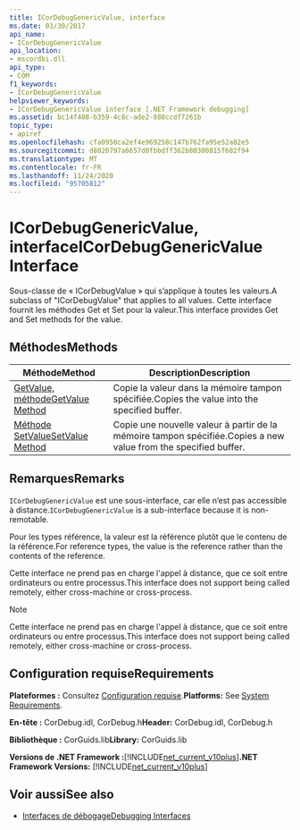 ```yaml
---
title: ICorDebugGenericValue, interface
ms.date: 03/30/2017
api_name:
- ICorDebugGenericValue
api_location:
- mscordbi.dll
api_type:
- COM
f1_keywords:
- ICorDebugGenericValue
helpviewer_keywords:
- ICorDebugGenericValue interface [.NET Framework debugging]
ms.assetid: bc14f408-b359-4c8c-ade2-888ccdf7261b
topic_type:
- apiref
ms.openlocfilehash: cfa0950ca2ef4e969258c147b762fa95e52a82e5
ms.sourcegitcommit: d8020797a6657d0fbbdff362b80300815f682f94
ms.translationtype: MT
ms.contentlocale: fr-FR
ms.lasthandoff: 11/24/2020
ms.locfileid: "95705812"
---
```

# <a name="icordebuggenericvalue-interface"></a><span data-ttu-id="7e227-102">ICorDebugGenericValue, interface</span><span class="sxs-lookup"><span data-stu-id="7e227-102">ICorDebugGenericValue Interface</span></span>

<span data-ttu-id="7e227-103">Sous-classe de « ICorDebugValue » qui s’applique à toutes les valeurs.</span><span class="sxs-lookup"><span data-stu-id="7e227-103">A subclass of "ICorDebugValue" that applies to all values.</span></span> <span data-ttu-id="7e227-104">Cette interface fournit les méthodes Get et Set pour la valeur.</span><span class="sxs-lookup"><span data-stu-id="7e227-104">This interface provides Get and Set methods for the value.</span></span>  
  
## <a name="methods"></a><span data-ttu-id="7e227-105">Méthodes</span><span class="sxs-lookup"><span data-stu-id="7e227-105">Methods</span></span>  
  
|<span data-ttu-id="7e227-106">Méthode</span><span class="sxs-lookup"><span data-stu-id="7e227-106">Method</span></span>|<span data-ttu-id="7e227-107">Description</span><span class="sxs-lookup"><span data-stu-id="7e227-107">Description</span></span>|  
|------------|-----------------|  
|[<span data-ttu-id="7e227-108">GetValue, méthode</span><span class="sxs-lookup"><span data-stu-id="7e227-108">GetValue Method</span></span>](icordebuggenericvalue-getvalue-method.md)|<span data-ttu-id="7e227-109">Copie la valeur dans la mémoire tampon spécifiée.</span><span class="sxs-lookup"><span data-stu-id="7e227-109">Copies the value into the specified buffer.</span></span>|  
|[<span data-ttu-id="7e227-110">Méthode SetValue</span><span class="sxs-lookup"><span data-stu-id="7e227-110">SetValue Method</span></span>](icordebuggenericvalue-setvalue-method.md)|<span data-ttu-id="7e227-111">Copie une nouvelle valeur à partir de la mémoire tampon spécifiée.</span><span class="sxs-lookup"><span data-stu-id="7e227-111">Copies a new value from the specified buffer.</span></span>|  
  
## <a name="remarks"></a><span data-ttu-id="7e227-112">Remarques</span><span class="sxs-lookup"><span data-stu-id="7e227-112">Remarks</span></span>  

 <span data-ttu-id="7e227-113">`ICorDebugGenericValue` est une sous-interface, car elle n’est pas accessible à distance.</span><span class="sxs-lookup"><span data-stu-id="7e227-113">`ICorDebugGenericValue` is a sub-interface because it is non-remotable.</span></span>  
  
 <span data-ttu-id="7e227-114">Pour les types référence, la valeur est la référence plutôt que le contenu de la référence.</span><span class="sxs-lookup"><span data-stu-id="7e227-114">For reference types, the value is the reference rather than the contents of the reference.</span></span>  
  
 <span data-ttu-id="7e227-115">Cette interface ne prend pas en charge l'appel à distance, que ce soit entre ordinateurs ou entre processus.</span><span class="sxs-lookup"><span data-stu-id="7e227-115">This interface does not support being called remotely, either cross-machine or cross-process.</span></span>  
  
> [!NOTE]
> <span data-ttu-id="7e227-116">Cette interface ne prend pas en charge l'appel à distance, que ce soit entre ordinateurs ou entre processus.</span><span class="sxs-lookup"><span data-stu-id="7e227-116">This interface does not support being called remotely, either cross-machine or cross-process.</span></span>  
  
## <a name="requirements"></a><span data-ttu-id="7e227-117">Configuration requise</span><span class="sxs-lookup"><span data-stu-id="7e227-117">Requirements</span></span>  

 <span data-ttu-id="7e227-118">**Plateformes :** Consultez [Configuration requise](../../get-started/system-requirements.md).</span><span class="sxs-lookup"><span data-stu-id="7e227-118">**Platforms:** See [System Requirements](../../get-started/system-requirements.md).</span></span>  
  
 <span data-ttu-id="7e227-119">**En-tête :** CorDebug.idl, CorDebug.h</span><span class="sxs-lookup"><span data-stu-id="7e227-119">**Header:** CorDebug.idl, CorDebug.h</span></span>  
  
 <span data-ttu-id="7e227-120">**Bibliothèque :** CorGuids.lib</span><span class="sxs-lookup"><span data-stu-id="7e227-120">**Library:** CorGuids.lib</span></span>  
  
 <span data-ttu-id="7e227-121">**Versions de .NET Framework :**[!INCLUDE[net_current_v10plus](../../../../includes/net-current-v10plus-md.md)]</span><span class="sxs-lookup"><span data-stu-id="7e227-121">**.NET Framework Versions:** [!INCLUDE[net_current_v10plus](../../../../includes/net-current-v10plus-md.md)]</span></span>  
  
## <a name="see-also"></a><span data-ttu-id="7e227-122">Voir aussi</span><span class="sxs-lookup"><span data-stu-id="7e227-122">See also</span></span>

- [<span data-ttu-id="7e227-123">Interfaces de débogage</span><span class="sxs-lookup"><span data-stu-id="7e227-123">Debugging Interfaces</span></span>](debugging-interfaces.md)
